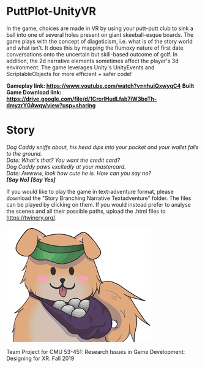 # PuttPlot-UnityVR
In the game, choices are made in VR by using your putt-putt club to sink a ball into one of several holes present on giant skeeball-esque boards. The game plays with the concept of diageticism, i.e. what is of the story world and what isn't. It does this by mapping the flumoxy nature of first date conversations onto the uncertain but skill-based outcome of golf. In addition, the 2d narrative elements sometimes affect the player's 3d environment. 
The game leverages Unity's UnityEvents and ScriptableObjects for more efficient + safer code!

**Gameplay link: https://www.youtube.com/watch?v=nhujQxwyqC4**
**Built Game Download link: https://drive.google.com/file/d/1CrcrlHudLfab7iW3boTh-dmyzrY0Awqy/view?usp=sharing**

# Story
*Dog Caddy sniffs about, his head dips into your pocket and your wallet falls to the ground.*\
*Date: What's that? You want the credit card?* \
*Dog Caddy paws excitedly at your mastercard.* \
*Date: Awwww, look how cute he is. How can you say no?* \
***[Say No]*** ***[Say Yes]***

If you would like to play the game in text-adventure format, please download the "Story Branching Narrative Textadventure" folder. The files can be played by clicking on them. If you would instead prefer to analyse the scenes and all their possible paths, upload the .html files to https://twinery.org/.  



![](dog_sprite.png)

Team Project for CMU 53-451: Research Issues in Game Development: Designing for XR. Fall 2019  
